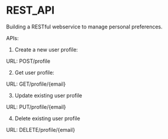 # REST_API

Building a RESTful webservice to manage personal preferences.

APIs:

1. Create a new user profile:

URL: POST/profile

2. Get user profile:

URL: GET/profile/{email}

3. Update existing user profile

URL: PUT/profile/{email}

4. Delete existing user profile

URL: DELETE/profile/{email}


